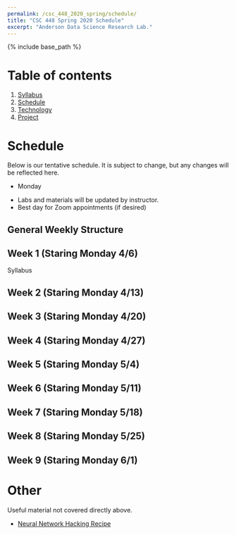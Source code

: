 ```yaml
---
permalink: /csc_448_2020_spring/schedule/
title: "CSC 448 Spring 2020 Schedule"
excerpt: "Anderson Data Science Research Lab."
---
```


{% include base_path %}

# Table of contents
1. [Syllabus](/csc_448_2020_spring/)
2. [Schedule](/csc_448_2020_spring/schedule/)
3. [Technology](/csc_448_2020_spring/technology/)
4. [Project](/csc_448_2020_spring/project/)

# Schedule
Below is our tentative schedule. It is subject to change, but any changes will be reflected here.
* Monday
- Labs and materials will be updated by instructor.
- Best day for Zoom appointments (if desired)

## General Weekly Structure

## Week 1 (Staring Monday 4/6)
Syllabus

## Week 2 (Staring Monday 4/13)

## Week 3 (Staring Monday 4/20)

## Week 4 (Staring Monday 4/27)

## Week 5 (Staring Monday 5/4)

## Week 6 (Staring Monday 5/11)

## Week 7 (Staring Monday 5/18)

## Week 8 (Staring Monday 5/25)

## Week 9 (Staring Monday 6/1)

# Other
Useful material not covered directly above.
* <a href="http://karpathy.github.io/2019/04/25/recipe/">Neural Network Hacking Recipe</a>
